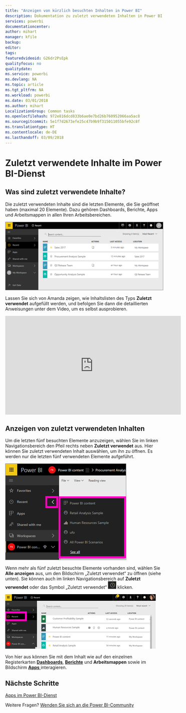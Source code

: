 ```yaml
---
title: "Anzeigen von kürzlich besuchten Inhalten in Power BI"
description: Dokumentation zu zuletzt verwendeten Inhalten in Power BI
services: powerbi
documentationcenter: 
author: mihart
manager: kfile
backup: 
editor: 
tags: 
featuredvideoid: G26dr2PsEpk
qualityfocus: no
qualitydate: 
ms.service: powerbi
ms.devlang: NA
ms.topic: article
ms.tgt_pltfrm: NA
ms.workload: powerbi
ms.date: 03/01/2018
ms.author: mihart
LocalizationGroup: Common tasks
ms.openlocfilehash: 972e816dcd833b6ae0e7bd26b760952066aa5ac8
ms.sourcegitcommit: 5e1f7d2673efe25c47b9b9f315011055bfe92c8f
ms.translationtype: HT
ms.contentlocale: de-DE
ms.lasthandoff: 03/09/2018
---
```

# <a name="recent-content-in-power-bi-service"></a>**Zuletzt verwendete** Inhalte im Power BI-Dienst


## <a name="what-is-recent-content"></a>Was sind zuletzt verwendete Inhalte?
Die zuletzt verwendeten Inhalte sind die letzten Elemente, die Sie geöffnet haben (maximal 20 Elemente).  Dazu gehören Dashboards, Berichte, Apps und Arbeitsmappen in allen Ihren Arbeitsbereichen.

![Fenster „Neueste Inhalte“](media/service-recent/power-bi-recent-screen.png)

Lassen Sie sich von Amanda zeigen, wie Inhaltslisten des Typs **Zuletzt verwendet** aufgefüllt werden, und befolgen Sie dann die detaillierten Anweisungen unter dem Video, um es selbst ausprobieren.

<iframe width="560" height="315" src="https://www.youtube.com/embed/G26dr2PsEpk" frameborder="0" allowfullscreen></iframe>

## <a name="display-recent-content"></a>Anzeigen von zuletzt verwendeten Inhalten
Um die letzten fünf besuchten Elemente anzuzeigen, wählen Sie im linken Navigationsbereich den Pfeil rechts neben **Zuletzt verwendet** aus.  Hier können Sie zuletzt verwendeten Inhalt auswählen, um ihn zu öffnen. Es werden nur die letzten fünf verwendeten Elemente aufgeführt.

![Flyout „Neueste Inhalte“](media/service-recent/power-bi-recent-flyout-new.png)

Wenn mehr als fünf zuletzt besuchte Elemente vorhanden sind, wählen Sie **Alle anzeigen** aus, um den Bildschirm „Zuletzt verwendet“ zu öffnen (siehe unten). Sie können auch im linken Navigationsbereich auf **Zuletzt verwendet** oder das Symbol „Zuletzt verwendet“ ![Symbol „Zuletzt verwendet“](media/service-recent/power-bi-recent-icon.png) klicken.

![Alle zuletzt verwendeten Inhalte anzeigen](media/service-recent/power-bi-recent-list.png)

Von hier aus können Sie mit dem Inhalt wie auf den einzelnen Registerkarten [ **Dashboards**](service-dashboards.md), [ **Berichte**](service-reports.md) und **Arbeitsmappen** sowie im Bildschirm [ **Apps** ](service-install-use-apps.md) interagieren.

## <a name="next-steps"></a>Nächste Schritte
[Apps im Power BI-Dienst](service-install-use-apps.md)

Weitere Fragen? [Wenden Sie sich an die Power BI-Community](http://community.powerbi.com/)

